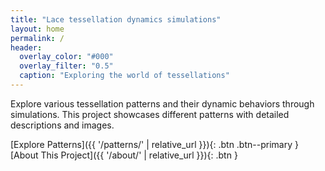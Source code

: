 ```yaml
---
title: "Lace tessellation dynamics simulations"
layout: home
permalink: /
header:
  overlay_color: "#000"
  overlay_filter: "0.5"
  caption: "Exploring the world of tessellations"
---
```


<div class="intro">
  <p>
Explore various tessellation patterns and their dynamic behaviors through simulations. This project showcases different patterns with detailed descriptions and images.</p>
</div>

[Explore Patterns]({{ '/patterns/' | relative_url }}){: .btn .btn--primary }
[About This Project]({{ '/about/' | relative_url }}){: .btn }